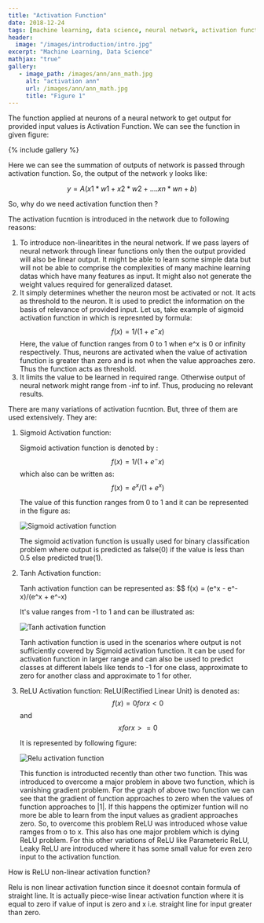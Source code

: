 ```yaml
---
title: "Activation Function"
date: 2018-12-24
tags: [machine learning, data science, neural network, activation function]
header:
  image: "/images/introduction/intro.jpg"
excerpt: "Machine Learning, Data Science"
mathjax: "true"
gallery:
   - image_path: /images/ann/ann_math.jpg
     alt: "activation ann"
     url: /images/ann/ann_math.jpg
     title: "Figure 1"
---
```


The function applied at neurons of a neural network to get output for provided input values is Activation Function. We can see the function in given figure:

{% include gallery %}

Here we can see the summation of outputs of network is passed through activation function. So, the output of the network y looks like:

$$y = A(x1*w1+ x2*w2+ ....xn*wn + b)$$

So, why do we need activation function then ?

The activation fucntion is introduced in the network due to following reasons:

1. To introduce non-linearitites in the neural network. If we pass layers of neural network through linear functions only then the output provided will also be linear output.
   It might be able to learn some simple data but will not be able to comprise the complexities of many machine learning datas which have many features as input.
   It might also not generate the weight values required for generalized dataset.
2. It simply determines whether the neuron most be activated or not. It acts as threshold to the neuron. It is used to predict the information on the basis of relevance of provided input. Let us, take example of sigmoid activation function in which is represnted by formula:
   $$f(x) = 1/(1 + e^-x)$$
   Here, the value of function ranges from 0 to 1 when e^x is 0 or infinity respectively.
   Thus, neurons are activated when the value of activation function is greater than zero and is not when the value approaches zero. Thus the function acts as threshold. 
3. It limits the value to be learned in required range. Otherwise output of neural network might range from -inf to inf. Thus, producing no relevant results.

There are many variations of activation fucntion. But, three of them are used extensively. They are:

1. Sigmoid Activation function:
  
   Sigmoid activation function is denoted by :
   $$ f(x) = 1/(1 + e^-x)$$
   which also can be written as:
   $$ f(x) = e^x/(1+e^x)$$
   
   The value of this function ranges from 0 to 1 and it can be represented in the figure as:

   <img src="{{ site.url }}{{ site.baseurl }}/images/actv/sigmoid.png" alt="Sigmoid activation function">
   
   The sigmoid activation function is usually used for binary classification problem where output is predicted as false(0) if the value is less than 0.5 else predicted true(1).
  
 2. Tanh Activation function:
 
    Tanh activation function can be represented as:
    $$ f(x) = (e^x - e^-x)/(e^x + e^-x)
    
    It's value ranges from -1 to 1 and can be illustrated as:
    
    <img src="{{ site.url }}{{ site.baseurl }}/images/actv/tanh.jpeg" alt="Tanh activation function">
    
    Tanh activation function is used in the scenarios where output is not sufficiently covered by Sigmoid activation function. It can be used for activation function in larger range and can also be used to predict classes at different labels like tends to -1 for one class, approximate to zero for another class and approximate to 1 for other.
    
 3. ReLU Activation function:
     ReLU(Rectified Linear Unit) is denoted as:
     $$ f(x) =  0 for x < 0 $$ and
              $$x for x >= 0 $$
              
     It is represented by following figure:
  
     <img src="{{ site.url }}{{ site.baseurl }}/images/actv/relu.jpg" alt="Relu activation function">
     
     This function is introducted recently than other two function. This was introduced to overcome a major problem in above two function, which is vanishing gradient problem. For the graph of above two function we can see that the gradient of function approaches to zero when the values of function approaches to |1|. If this happens the optimizer funtion will no more be able to learn from the input values as gradient approaches zero. So, to overcome this problem ReLU was introduced whose value ramges from o to x. This also has one major problem which is dying ReLU problem. For this other variations of ReLU like Parameteric ReLU,  Leaky ReLU are introduced where it has some small value for even zero input to the activation function. 
     
  How is ReLU non-linear activation function?
  
  Relu is non linear activation function since it doesnot contain formula of straight line. It is actually piece-wise linear activation function where it is equal to zero if value of input is zero and x i.e. straight line for input greater than zero.
